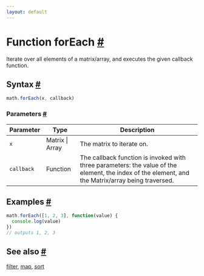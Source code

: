 ```yaml
---
layout: default
---
```


<!-- Note: This file is automatically generated from source code comments. Changes made in this file will be overridden. -->

<h1 id="function-foreach">Function forEach <a href="#function-foreach" title="Permalink">#</a></h1>

Iterate over all elements of a matrix/array, and executes the given callback function.


<h2 id="syntax">Syntax <a href="#syntax" title="Permalink">#</a></h2>

```js
math.forEach(x, callback)
```

<h3 id="parameters">Parameters <a href="#parameters" title="Permalink">#</a></h3>

Parameter | Type | Description
--------- | ---- | -----------
`x` | Matrix &#124; Array | The matrix to iterate on.
`callback` | Function | The callback function is invoked with three parameters: the value of the element, the index of the element, and the Matrix/array being traversed.

<h2 id="examples">Examples <a href="#examples" title="Permalink">#</a></h2>

```js
math.forEach([1, 2, 3], function(value) {
  console.log(value)
})
// outputs 1, 2, 3
```


<h2 id="see-also">See also <a href="#see-also" title="Permalink">#</a></h2>

[filter](filter.html),
[map](map.html),
[sort](sort.html)
